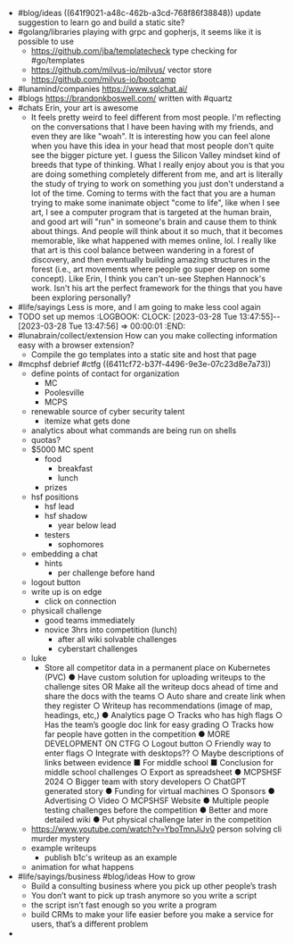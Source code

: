 - #blog/ideas ((641f9021-a48c-462b-a3cd-768f86f38848)) update suggestion to learn go and build a static site?
- #golang/libraries playing with grpc and gopherjs, it seems like it is possible to use
	- https://github.com/jba/templatecheck type checking for #go/templates
	- https://github.com/milvus-io/milvus/ vector store
	- https://github.com/milvus-io/bootcamp
- #lunamind/companies https://www.sqlchat.ai/
- #blogs https://brandonkboswell.com/ written with #quartz
- #chats Erin, your art is awesome
	- It feels pretty weird to feel different from most people. I'm reflecting on the conversations that I have been having with my friends, and even they are like "woah". It is interesting how you can feel alone when you have this idea in your head that most people don't quite see the bigger picture yet. I guess the Silicon Valley mindset kind of breeds that type of thinking. What I really enjoy about you is that you are doing something completely different from me, and art is literally the study of trying to work on something you just don't understand a lot of the time. Coming to terms with the fact that you are a human trying to make some inanimate object "come to life", like when I see art, I see a computer program that is targeted at the human brain, and good art will "run" in someone's brain and cause them to think about things. And people will think about it so much, that it becomes memorable, like what happened with memes online, lol. I really like that art is this cool balance between wandering in a forest of discovery, and then eventually building amazing structures in the forest (i.e., art movements where people go super deep on some concept). Like Erin, I think you can't un-see Stephen Hannock's work. Isn't his art the perfect framework for the things that you have been exploring personally?
- #life/sayings Less is more, and I am going to make less cool again
- TODO set up memos
  :LOGBOOK:
  CLOCK: [2023-03-28 Tue 13:47:55]--[2023-03-28 Tue 13:47:56] =>  00:00:01
  :END:
- #lunabrain/collect/extension How can you make collecting information easy with a browser extension?
	- Compile the go templates into a static site and host that page
- #mcphsf debrief #ctfg ((6411cf72-b37f-4496-9e3e-07c23d8e7a73))
	- define points of contact for organization
		- MC
		- Poolesville
		- MCPS
	- renewable source of cyber security talent
		- itemize what gets done
	- analytics about what commands are being run on shells
	- quotas?
	- $5000 MC spent
		- food
			- breakfast
			- lunch
		- prizes
	- hsf positions
		- hsf lead
		- hsf shadow
			- year below lead
		- testers
			- sophomores
	- embedding a chat
		- hints
			- per challenge before hand
	- logout button
	- write up is on edge
		- click on connection
	- physicall challenge
		- good teams immediately
		- novice 3hrs into competition (lunch)
			- after all wiki solvable challenges
			- cyberstart challenges
	- luke
		- Store all competitor data in a permanent place on Kubernetes (PVC)
		  ● Have custom solution for uploading writeups to the challenge sites OR Make
		  all the writeup docs ahead of time and share the docs with the teams
		  ○ Auto share and create link when they register
		  ○ Writeup has recommendations (image of map, headings, etc,)
		  ● Analytics page
		  ○ Tracks who has high flags
		  ○ Has the team’s google doc link for easy grading
		  ○ Tracks how far people have gotten in the competition
		  ● MORE DEVELOPMENT ON CTFG
		  ○ Logout button
		  ○ Friendly way to enter flags
		  ○ Integrate with desktops??
		  ○ Maybe descriptions of links between evidence
		  ■ For middle school
		  ■ Conclusion for middle school challenges
		  ○ Export as spreadsheet
		  ● MCPSHSF 2024
		  ○ Bigger team with story developers
		  ○ ChatGPT generated story
		  ● Funding for virtual machines
		  ○ Sponsors
		  ● Advertising
		  ○ Video
		  ○ MCPSHSF Website
		  ● Multiple people testing challenges before the competition
		  ● Better and more detailed wiki
		  ● Put physical challenge later in the competition
	- https://www.youtube.com/watch?v=YboTmnJiJv0 person solving cli murder mystery
	- example writeups
		- publish b1c's writeup as an example
	- animation for what happens
- #life/sayings/business #blog/ideas How to grow
	- Build a consulting business where you pick up other people’s trash
	- You don’t want to pick up trash anymore so you write a script
	- the script isn’t fast enough so you write a program
	- build CRMs to make your life easier before you make a service for users, that’s a different problem
-
